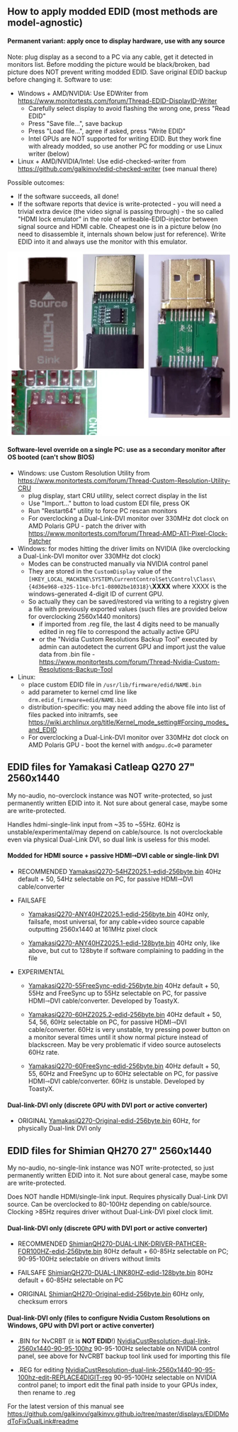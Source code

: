 ## How to apply modded EDID (most methods are model-agnostic)

#### Permanent variant: apply once to display hardware, use with any source
Note: plug display as a second to a PC via any cable, get it detected in monitors list. Before modding the picture would be black/broken, bad picture does NOT prevent writing modded EDID. Save original EDID backup before changing it.
Software to use:
* Windows + AMD/NVIDIA: Use EDWriter from https://www.monitortests.com/forum/Thread-EDID-DisplayID-Writer
  * Carefully select display to avoid flashing the wrong one, press "Read EDID"
  * Press "Save file...", save backup
  * Press "Load file...", agree if asked, press "Write EDID"
  * Intel GPUs are NOT supported for writing EDID. But they work fine with already modded, so use another PC for modding or use Linux writer (below)
* Linux + AMD/NVIDIA/Intel: Use edid-checked-writer from https://github.com/galkinvv/edid-checked-writer (see manual there)

Possible outcomes:

* If the software succeeds, all done!
* If the software reports that device is write-protected - you will need a trivial extra device (the video signal is passing through) - the so called "HDMI lock emulator" in the role of writeable-EDID-injector between signal source and HDMI cable.
Cheapest one is in a picture below (no need to disassemble it, internals shown below just for reference).
Write EDID into it and always use the monitor with this emulator.

![](writable-edid-injector.jpg)

#### Software-level override on a single PC: use as a secondary monitor after OS booted (can't show BIOS)

* Windows: use Custom Resolution Utility from https://www.monitortests.com/forum/Thread-Custom-Resolution-Utility-CRU
  * plug display, start CRU utility, select correct display in the list
  * Use "Import..." button to load custom EDI file, press OK
  * Run "Restart64" utility to force PC rescan monitors
  * For overclocking a Dual-Link-DVI monitor over 330MHz dot clock on AMD Polaris GPU - patch the driver with https://www.monitortests.com/forum/Thread-AMD-ATI-Pixel-Clock-Patcher
* Windows: for modes hitting the driver limits on NVIDIA (like overclocking a Dual-Link-DVI monitor over 330MHz dot clock)
  * Modes can be constructed manually via NVIDIA control panel
  * They are stored in the `CustomDisplay` value of the `[HKEY_LOCAL_MACHINE\SYSTEM\CurrentControlSet\Control\Class\{4d36e968-e325-11ce-bfc1-08002be10318}\`**XXXX** where XXXX is the windows-generated 4-digit ID of current GPU.
  * So actually they can be saved/restored via writing to a registry given a file with previously exported values (such files are provided below for overclocking 2560x1440 monitors)
    * if imported from .reg file, the last 4 digits need to be manually edited in reg file to correspond the actually active GPU
    * or the "Nvidia Custom Resolutions Backup Tool" executed by admin can autodetect the current GPU and import just the value data from .bin file - https://www.monitortests.com/forum/Thread-Nvidia-Custom-Resolutions-Backup-Tool
* Linux: 
  * place custom EDID file in `/usr/lib/firmware/edid/NAME.bin`
  * add parameter to kernel cmd line like `drm.edid_firmware=edid/NAME.bin`
  * distribution-specific: you may need adding the above file into list of files packed into initramfs, see https://wiki.archlinux.org/title/Kernel_mode_setting#Forcing_modes_and_EDID
  * For overclocking a Dual-Link-DVI monitor over 330MHz dot clock on AMD Polaris GPU - boot the kernel with `amdgpu.dc=0` parameter



## EDID files for Yamakasi Catleap Q270 27" 2560x1440
My no-audio, no-overclock instance was NOT write-protected, so just permanently written EDID into it. Not sure about general case, maybe some are write-protected.

Handles hdmi-single-link input from ~35 to ~55Hz. 60Hz is unstable/experimental/may depend on cable/source. Is not overclockable even via physical Dual-Link DVI, so dual link is useless for this model.

#### Modded for HDMI source + passive HDMI⇾DVI cable or single-link DVI
* RECOMMENDED [YamakasiQ270-54HZ2025.1-edid-256byte.bin](https://github.com/galkinvv/galkinvv.github.io/raw/refs/heads/master/displays/EDIDModToFixDualLink/YamakasiQ270-54HZ2025.1-edid-256byte.bin)
40Hz default + 50, 54Hz selectable on PC, for passive HDMI⇾DVI cable/converter

* FAILSAFE
  * [YamakasiQ270-ANY40HZ2025.1-edid-256byte.bin](https://github.com/galkinvv/galkinvv.github.io/raw/refs/heads/master/displays/EDIDModToFixDualLink/YamakasiQ270-ANY40HZ2025.1-edid-256byte.bin)
40Hz only, failsafe, most universal, for any cable+video source capable outputting 2560x1440 at 161MHz pixel clock

  * [YamakasiQ270-ANY40HZ2025.1-edid-128byte.bin](https://github.com/galkinvv/galkinvv.github.io/raw/refs/heads/master/displays/EDIDModToFixDualLink/YamakasiQ270-ANY40HZ2025.1-edid-128byte.bin)
40Hz only, like above, but cut to 128byte if software complaining to padding in the file

* EXPERIMENTAL 
  * [YamakasiQ270-55FreeSync-edid-256byte.bin](https://github.com/galkinvv/galkinvv.github.io/raw/refs/heads/master/displays/EDIDModToFixDualLink/YamakasiQ270-55FreeSync-edid-256byte.bin)
40Hz default + 50, 55Hz and FreeSync up to 55Hz selectable on PC, for passive HDMI⇾DVI cable/converter. Developed by ToastyX.

  * [YamakasiQ270-60HZ2025.2-edid-256byte.bin](https://github.com/galkinvv/galkinvv.github.io/raw/refs/heads/master/displays/EDIDModToFixDualLink/YamakasiQ270-60HZ2025.2-edid-256byte.bin)
40Hz default + 50, 54, 56, 60Hz selectable on PC, for passive HDMI⇾DVI cable/converter. 60Hz is very unstable, try pressing power button on a monitor several times until it show normal picture instead of blackscreen. May be very problematic if video source autoselects 60Hz rate.

  * [YamakasiQ270-60FreeSync-edid-256byte.bin](https://github.com/galkinvv/galkinvv.github.io/raw/refs/heads/master/displays/EDIDModToFixDualLink/YamakasiQ270-60FreeSync-edid-256byte.bin)
40Hz default + 50, 55, 60Hz and FreeSync up to 60Hz selectable on PC, for passive HDMI⇾DVI cable/converter. 60Hz is unstable. Developed by ToastyX. 


#### Dual-link-DVI only (discrete GPU with DVI port or active converter)
* ORIGINAL [YamakasiQ270-Original-edid-256byte.bin](https://github.com/galkinvv/galkinvv.github.io/raw/refs/heads/master/displays/EDIDModToFixDualLink/YamakasiQ270-Original-edid-256byte.bin)
 60Hz, for physically Dual-link DVI only

## EDID files for Shimian QH270 27" 2560x1440
My no-audio, no-single-link instance was NOT write-protected, so just permanently written EDID into it. Not sure about general case, maybe some are write-protected.

Does NOT handle HDMI/single-link input. Requires physically Dual-Link DVI source. Can be overclocked to 80-100Hz depending on cable/source. Clocking >85Hz requires driver without Dual-Link-DVI pixel clock limit.

#### Dual-link-DVI only (discrete GPU with DVI port or active converter)
* RECOMMENDED [ShimianQH270-DUAL-LINK-DRIVER-PATHCER-FOR100HZ-edid-256byte.bin](https://github.com/galkinvv/galkinvv.github.io/raw/refs/heads/master/displays/EDIDModToFixDualLink/ShimianQH270-DUAL-LINK-DRIVER-PATHCER-FOR100HZ-edid-256byte.bin)
80Hz default + 60-85Hz selectable on PC; 90-95-100Hz selectable on drivers without limits

* FAILSAFE [ShimianQH270-DUAL-LINK80HZ-edid-128byte.bin](https://github.com/galkinvv/galkinvv.github.io/raw/refs/heads/master/displays/EDIDModToFixDualLink/ShimianQH270-DUAL-LINK80HZ-edid-128byte.bin)
80Hz default + 60-85Hz selectable on PC

* ORIGINAL [ShimianQH270-Original-edid-256byte.bin](https://github.com/galkinvv/galkinvv.github.io/raw/refs/heads/master/displays/EDIDModToFixDualLink/ShimianQH270-Original-edid-256byte.bin)
 60Hz only, checksum errors

#### Dual-link-DVI only (files to configure Nvidia Custom Resolutions on Windows, GPU with DVI port or active converter)
* .BIN for NvCRBT (it is **NOT EDID**!) 
[NvidiaCustResolution-dual-link-2560x1440-90-95-100hz](https://github.com/galkinvv/galkinvv.github.io/raw/refs/heads/master/displays/EDIDModToFixDualLink/NvidiaCustResolution-dual-link-2560x1440-90-95-100hz.bin)
90-95-100Hz selectable on NVIDIA control panel, see above for NvCRBT backup tool link used for importing this file

* .REG for editing
[NvidiaCustResolution-dual-link-2560x1440-90-95-100hz-edit-REPLACE4DIGIT-reg](https://github.com/galkinvv/galkinvv.github.io/raw/refs/heads/master/displays/EDIDModToFixDualLink/NvidiaCustResolution-dual-link-2560x1440-90-95-100hz-edit-REPLACE4DIGIT-reg.txt)
90-95-100Hz selectable on NVIDIA control panel; to import edit the final path inside to your GPUs index, then rename to .reg


For the latest version of this manual see https://github.com/galkinvv/galkinvv.github.io/tree/master/displays/EDIDModToFixDualLink#readme